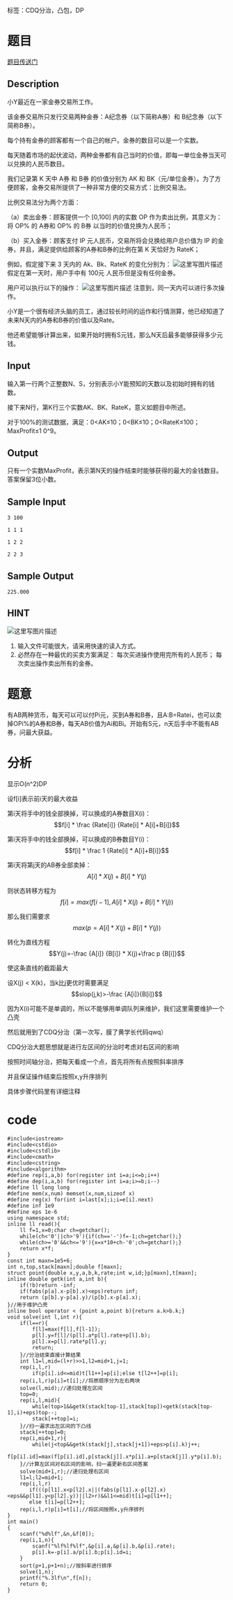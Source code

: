 ﻿---
subtitle: "玄学CDQ分治"
tags: 
 - 特殊-CDQ分治
 - 计算几何-凸包
 - DP-杂题
 - 数据结构-树状数组
grammar_cjkRuby: true
catalog: true
layout:  post
header-img: "img/header/P36.jpg"
preview-img: "/img/preview/P76.jpg"
---
标签：CDQ分治，凸包，DP

# 题目

[题目传送门](http://www.lydsy.com/JudgeOnline/problem.php?id=1492)

## Description

小Y最近在一家金券交易所工作。

该金券交易所只发行交易两种金券：A纪念券（以下简称A券）和 B纪念券（以下简称B券）。

每个持有金券的顾客都有一个自己的帐户。金券的数目可以是一个实数。

每天随着市场的起伏波动，两种金券都有自己当时的价值，即每一单位金券当天可以兑换的人民币数目。

我们记录第 K 天中 A券 和 B券 的价值分别为 AK 和 BK（元/单位金券）。为了方便顾客，金券交易所提供了一种非常方便的交易方式：比例交易法。

比例交易法分为两个方面：

（a）卖出金券：顾客提供一个 [0,100] 内的实数 OP 作为卖出比例，其意义为：将 OP% 的 A券和 OP% 的 B券 以当时的价值兑换为人民币；

（b）买入金券：顾客支付 IP 元人民币，交易所将会兑换给用户总价值为 IP 的金券，并且，满足提供给顾客的A券和B券的比例在第 K 天恰好为 RateK；

例如，假定接下来 3 天内的 Ak、Bk、RateK 的变化分别为：
![这里写图片描述](http://www.lydsy.com/JudgeOnline/upload/201604/dd%281%29.png)
假定在第一天时，用户手中有 100元 人民币但是没有任何金券。

用户可以执行以下的操作：
![这里写图片描述](http://www.lydsy.com/JudgeOnline/upload/201604/dd%282%29.png)
注意到，同一天内可以进行多次操作。

小Y是一个很有经济头脑的员工，通过较长时间的运作和行情测算，他已经知道了未来N天内的A券和B券的价值以及Rate。

他还希望能够计算出来，如果开始时拥有S元钱，那么N天后最多能够获得多少元钱。

## Input
输入第一行两个正整数N、S，分别表示小Y能预知的天数以及初始时拥有的钱数。

接下来N行，第K行三个实数AK、BK、RateK，意义如题目中所述。

对于100%的测试数据，满足：0<AK≤10；0<BK≤10；0<RateK≤100；MaxProfit≤1
0^9。

## Output

只有一个实数MaxProfit，表示第N天的操作结束时能够获得的最大的金钱数目。答案保留3位小数。
## Sample Input
```
3 100

1 1 1

1 2 2

2 2 3
```
## Sample Output
```
225.000
```
## HINT

![这里写图片描述](http://www.lydsy.com/JudgeOnline/upload/201604/dd%283%29.png)

1. 输入文件可能很大，请采用快速的读入方式。
2. 必然存在一种最优的买卖方案满足：
每次买进操作使用完所有的人民币；
每次卖出操作卖出所有的金券。

# 题意

有AB两种货币，每天可以可以付Pi元，买到A券和B券，且A:B=Ratei，也可以卖掉OPi%的A券和B券，每天AB价值为Ai和Bi。开始有S元，n天后手中不能有AB券，问最大获益。

# 分析

显示O(n^2)DP

设f[i]表示前i天的最大收益

第i天将手中的钱全部换掉，可以换成的A券数目X(i)：$$f[i] * \frac {Rate[i]} {Rate[i] * A[i]+B[i]}$$

第i天将手中的钱全部换掉，可以换成的B券数目Y(i)：$$f[i] * \frac 1 {Rate[i] * A[i]+B[i]}$$

第i天将第j天的AB券全部卖掉：$$A[i] * X(j)+B[i] * Y(j)$$

则状态转移方程为 $$f[i]=max( f[i-1],A[i]*X(j)+B[i]*Y(j) )$$

那么我们需要求 $$max(p=A[i]*X(j)+B[i]*Y(j))$$

转化为直线方程$$Y(j)=-\frac {A[i]} {B[i]} * X(j)+\frac p {B[i]}$$

使这条直线的截距最大

设X(j) < X(k)，当k比j更优时需要满足$$slop(j,k)>-\frac {A[i]}{B[i]}$$

因为X(i)可能不是单调的，所以不能够用单调队列来维护，我们这里需要维护一个凸壳

然后就用到了CDQ分治（第一次写，膜了黄学长代码qwq）

CDQ分治大题思想就是进行左区间的分治时考虑对右区间的影响

按照时间轴分治，把每天看成一个点，首先将所有点按照斜率排序

并且保证操作结束后按照x,y升序排列

具体步骤代码里有详细注释

# code
```
#include<iostream>
#include<cstdio>
#include<cstdlib>
#include<cmath>
#include<cstring>
#include<algorithm>
#define rep(i,a,b) for(register int i=a;i<=b;i++)
#define dep(i,a,b) for(register int i=a;i>=b;i--)
#define ll long long
#define mem(x,num) memset(x,num,sizeof x)
#define reg(x) for(int i=last[x];i;i=e[i].next)
#define inf 1e9
#define eps 1e-6
using namespace std;
inline ll read(){
	ll f=1,x=0;char ch=getchar();
	while(ch<'0'||ch>'9'){if(ch=='-')f=-1;ch=getchar();}
	while(ch>='0'&&ch<='9'){x=x*10+ch-'0';ch=getchar();}
	return x*f;
}
const int maxn=1e5+6;
int n,top,stack[maxn];double f[maxn];
struct point{double x,y,a,b,k,rate;int w,id;}p[maxn],t[maxn];
inline double getk(int a,int b){
	if(!b)return -inf;
	if(fabs(p[a].x-p[b].x)<eps)return inf;
	return (p[b].y-p[a].y)/(p[b].x-p[a].x);
}//用于维护凸壳 
inline bool operator < (point a,point b){return a.k>b.k;}
void solve(int l,int r){
	if(l==r){
		f[l]=max(f[l],f[l-1]);
		p[l].y=f[l]/(p[l].a*p[l].rate+p[l].b);
		p[l].x=p[l].rate*p[l].y;
		return;
	}//分治结束直接计算结果 
	int l1=l,mid=(l+r)>>1,l2=mid+1,j=1;
	rep(i,l,r)
		if(p[i].id<=mid)t[l1++]=p[i];else t[l2++]=p[i];
	rep(i,l,r)p[i]=t[i];//将原顺序分为左右两块 
	solve(l,mid);//递归处理左区间 
	top=0;
	rep(i,l,mid){
		while(top>1&&getk(stack[top-1],stack[top])<getk(stack[top-1],i)+eps)top--;
		stack[++top]=i;
	}//扫一遍求出左区间的下凸线 
	stack[++top]=0;
	rep(i,mid+1,r){
		while(j<top&&getk(stack[j],stack[j+1])+eps>p[i].k)j++;
		f[p[i].id]=max(f[p[i].id],p[stack[j]].x*p[i].a+p[stack[j]].y*p[i].b);
	}//计算左区间对右区间的影响，扫一遍更新右区间答案 
	solve(mid+1,r);//递归处理右区间 
	l1=l;l2=mid+1;
	rep(i,l,r)
	   if(((p[l1].x<p[l2].x||(fabs(p[l1].x-p[l2].x)<eps&&p[l1].y<p[l2].y))||l2>r)&&l1<=mid)t[i]=p[l1++];
	   else t[i]=p[l2++];
    rep(i,l,r)p[i]=t[i];//将区间按照x,y升序排列 
} 
int main()
{
	scanf("%d%lf",&n,&f[0]);
	rep(i,1,n){
		scanf("%lf%lf%lf",&p[i].a,&p[i].b,&p[i].rate);
		p[i].k=-p[i].a/p[i].b;p[i].id=i;
	}
	sort(p+1,p+1+n);//按斜率进行排序 
	solve(1,n);
	printf("%.3lf\n",f[n]);
	return 0;
}
```
